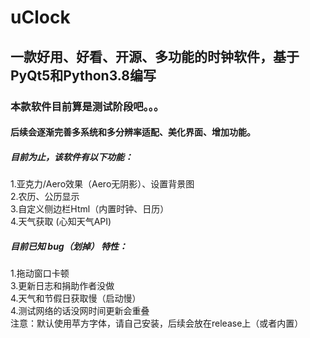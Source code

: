 # uClock
## 一款好用、好看、开源、多功能的时钟软件，基于PyQt5和Python3.8编写
### 本款软件目前算是测试阶段吧。。。  
#### 后续会逐渐完善多系统和多分辨率适配、美化界面、增加功能。  
##### 目前为止，该软件有以下功能：  
  1.亚克力/Aero效果（Aero无阴影）、设置背景图  
  2.农历、公历显示  
  3.自定义侧边栏Html（内置时钟、日历）  
  4.天气获取  (心知天气API)
##### 目前已知 bug（划掉） 特性：  
  1.拖动窗口卡顿  
  3.更新日志和捐助作者没做  
  4.天气和节假日获取慢（启动慢）  
  4.测试网络的话没网时间更新会重叠  
注意：默认使用苹方字体，请自己安装，后续会放在release上（或者内置）
